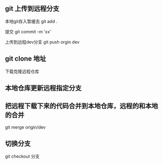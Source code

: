 ## git 上传到远程分支

本地git存入暂缓去
git add .

提交
git commit -m 'xx'

上传到远程dev分支
git push orgin dev

## git clone  地址
下载克隆远程仓库

## 本地仓库更新远程指定分支
## 把远程下载下来的代码合并到本地仓库，远程的和本地的合并
git merge origin/dev

## 切换分支
git checkout 分支
 

